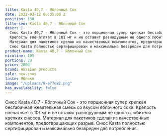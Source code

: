 ```yaml
---
title: Kasta 40,7 - Яблочный Сок
date: 2022-03-12 06:35:00 Z
position: 130
title-seo: Kasta 40,7 - Яблочный Сок
descr: |-
  Снюс Kasta 40,7 - Яблочный Сок - это порционная супер крепкая бестабачная жевательная смесь со вкусом яблочного сока.
  Крепость впечатляет в 101 мг и не оставит равнодушным не одного любителя крепких снюсов.
  Материал для пакетиков сделан из качественных компонентов, предотвращающих разрыв.
  Снюс Kasta полностью сертифицирован и максимально безвреден для потребления.
product-name: Kasta 40,7 - Яблочный Сок
nicotine: 105
portions: 20
price: 2800
brand: Russian products
sale: new-snus
taste: Яблоко
image: "/uploads/8-e77e92.png"
has_availability: false
---
```


Снюс Kasta 40,7 - Яблочный Сок - это порционная супер крепкая бестабачная жевательная смесь со вкусом яблочного сока.
Крепость впечатляет в 101 мг и не оставит равнодушным не одного любителя крепких снюсов.
Материал для пакетиков сделан из качественных компонентов, предотвращающих разрыв.
Снюс Kasta полностью сертифицирован и максимально безвреден для потребления.